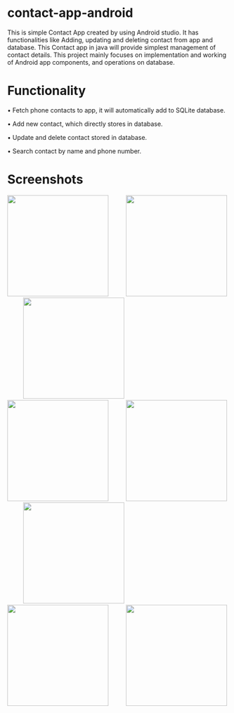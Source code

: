 # contact-app-android
This is simple Contact App created by using Android studio. It has functionalities like Adding, updating and deleting contact from app and database. This Contact app in java will provide simplest management of contact details. This project mainly focuses on implementation and working of Android app components, and operations on database.

# Functionality

  •	Fetch phone contacts to app, it will automatically add to SQLite database.	 	

  •	Add new contact, which directly stores in database. 

  •	Update and delete contact stored in database.

  •	Search contact by name and phone number.

# Screenshots

<img src="https://user-images.githubusercontent.com/114467863/219665000-c5f2458a-a801-4afd-ba2e-f3c67d64fa04.png" width = "230">  &emsp; &emsp; <img src="https://user-images.githubusercontent.com/114467863/219665853-2c7c30d1-7d6c-4fff-8b5d-13a4d5aa157b.png" width = "230"> &emsp; &emsp; <img src="https://user-images.githubusercontent.com/114467863/219671973-10b0db8e-ac3d-4444-87d3-1a03e7b5d577.png" width = "230">  
<img src="https://user-images.githubusercontent.com/114467863/219672072-45ea32bd-1358-4980-b326-5bd7da6776d2.png" width = "230"> &emsp; &emsp; <img src="https://user-images.githubusercontent.com/114467863/219672172-06c8111d-5958-427f-ad6c-0dfcb355f85a.png" width = "230"> &emsp; &emsp; <img src="https://user-images.githubusercontent.com/114467863/219672245-cf8daa5b-1570-41eb-8e02-8a4c92450f0c.png" width = "230">  
<img src="https://user-images.githubusercontent.com/114467863/219672374-ddd02a79-1d24-4a9e-8b71-fd31ca788e36.png" width = "230"> &emsp; &emsp;  <img src="https://user-images.githubusercontent.com/114467863/219672837-f4f9d291-4f00-4853-8c48-27f6fc296165.png" width = "230">
 
